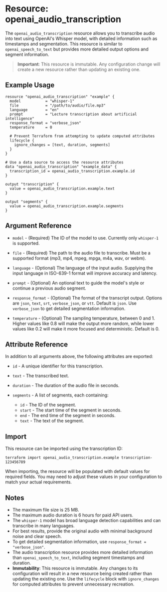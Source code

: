 # Resource: openai_audio_transcription

The `openai_audio_transcription` resource allows you to transcribe audio into text using OpenAI's Whisper model, with detailed information such as timestamps and segmentation. This resource is similar to `openai_speech_to_text` but provides more detailed output options and segment information.

> **Important**: This resource is immutable. Any configuration change will create a new resource rather than updating an existing one.

## Example Usage

```hcl
resource "openai_audio_transcription" "example" {
  model           = "whisper-1"
  file            = "/path/to/audio/file.mp3"
  language        = "en"
  prompt          = "Lecture transcription about artificial intelligence"
  response_format = "verbose_json"
  temperature     = 0
  
  # Prevent Terraform from attempting to update computed attributes
  lifecycle {
    ignore_changes = [text, duration, segments]
  }
}

# Use a data source to access the resource attributes
data "openai_audio_transcription" "example_data" {
  transcription_id = openai_audio_transcription.example.id
}

output "transcription" {
  value = openai_audio_transcription.example.text
}

output "segments" {
  value = openai_audio_transcription.example.segments
}
```

## Argument Reference

* `model` - (Required) The ID of the model to use. Currently only `whisper-1` is supported.

* `file` - (Required) The path to the audio file to transcribe. Must be a supported format (mp3, mp4, mpeg, mpga, m4a, wav, or webm).

* `language` - (Optional) The language of the input audio. Supplying the input language in ISO-639-1 format will improve accuracy and latency.

* `prompt` - (Optional) An optional text to guide the model's style or continue a previous audio segment.

* `response_format` - (Optional) The format of the transcript output. Options are `json`, `text`, `srt`, `verbose_json`, or `vtt`. Default is `json`. Use `verbose_json` to get detailed segmentation information.

* `temperature` - (Optional) The sampling temperature, between 0 and 1. Higher values like 0.8 will make the output more random, while lower values like 0.2 will make it more focused and deterministic. Default is 0.

## Attribute Reference

In addition to all arguments above, the following attributes are exported:

* `id` - A unique identifier for this transcription.

* `text` - The transcribed text.

* `duration` - The duration of the audio file in seconds.

* `segments` - A list of segments, each containing:
  * `id` - The ID of the segment.
  * `start` - The start time of the segment in seconds.
  * `end` - The end time of the segment in seconds.
  * `text` - The text of the segment.

## Import

This resource can be imported using the transcription ID:

```shell
terraform import openai_audio_transcription.example transcription-123456789
```

When importing, the resource will be populated with default values for required fields. You may need to adjust these values in your configuration to match your actual requirements.

## Notes

* The maximum file size is 25 MB.
* The maximum audio duration is 6 hours for paid API users.
* The `whisper-1` model has broad language detection capabilities and can transcribe in many languages.
* For best results, provide the original audio with minimal background noise and clear speech.
* To get detailed segmentation information, use `response_format = "verbose_json"`.
* The audio transcription resource provides more detailed information than `openai_speech_to_text`, including segment timestamps and duration.
* **Immutability**: This resource is immutable. Any changes to its configuration will result in a new resource being created rather than updating the existing one. Use the `lifecycle` block with `ignore_changes` for computed attributes to prevent unnecessary recreation. 